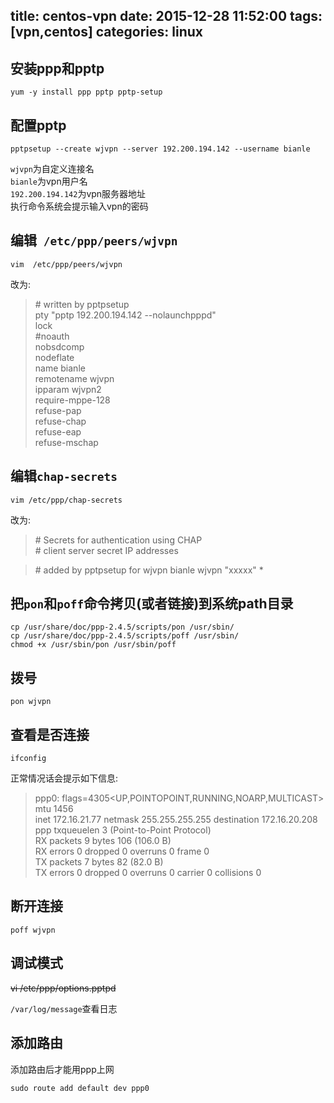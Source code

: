 title: centos-vpn
date: 2015-12-28 11:52:00
tags: [vpn,centos]
categories: linux
---

## 安装ppp和pptp  
```
yum -y install ppp pptp pptp-setup
```

## 配置pptp  
```
pptpsetup --create wjvpn --server 192.200.194.142 --username bianle
```
`wjvpn`为自定义连接名  
`bianle`为vpn用户名  
`192.200.194.142`为vpn服务器地址  
执行命令系统会提示输入vpn的密码

## 编辑` /etc/ppp/peers/wjvpn`  
```
vim  /etc/ppp/peers/wjvpn
```
改为:  
>\# written by pptpsetup  
pty "pptp 192.200.194.142 --nolaunchpppd"  
lock  
\#noauth  
nobsdcomp  
nodeflate  
name bianle  
remotename wjvpn  
ipparam wjvpn2  
require-mppe-128  
refuse-pap  
refuse-chap  
refuse-eap  
refuse-mschap

## 编辑`chap-secrets`
```
vim /etc/ppp/chap-secrets
```
改为:  

>\# Secrets for authentication using CHAP  
>\# client        server  secret                  IP addresses  
  
>\# added by pptpsetup for wjvpn
>bianle wjvpn "xxxxx" *


## 把`pon`和`poff`命令拷贝(或者链接)到系统path目录  
```
cp /usr/share/doc/ppp-2.4.5/scripts/pon /usr/sbin/
cp /usr/share/doc/ppp-2.4.5/scripts/poff /usr/sbin/
chmod +x /usr/sbin/pon /usr/sbin/poff
```

## 拨号  
```
pon wjvpn
```

## 查看是否连接

```
ifconfig
```
正常情况话会提示如下信息:  
>ppp0: flags=4305<UP,POINTOPOINT,RUNNING,NOARP,MULTICAST>  mtu 1456  
inet 172.16.21.77  netmask 255.255.255.255  destination 172.16.20.208  
ppp  txqueuelen 3  (Point-to-Point Protocol)  
RX packets 9  bytes 106 (106.0 B)  
RX errors 0  dropped 0  overruns 0  frame 0  
TX packets 7  bytes 82 (82.0 B)  
TX errors 0  dropped 0 overruns 0  carrier 0  collisions 0

## 断开连接  
```
poff wjvpn
```

## 调试模式


~~vi /etc/ppp/options.pptpd~~


`/var/log/message`查看日志


## 添加路由
添加路由后才能用ppp上网
```
sudo route add default dev ppp0
```


